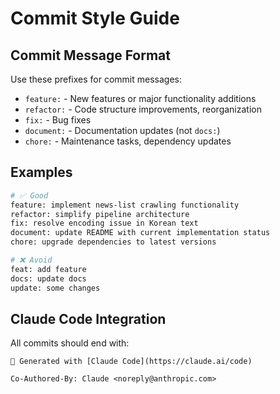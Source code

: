 # Commit Style Guide

## Commit Message Format

Use these prefixes for commit messages:

- `feature:` - New features or major functionality additions
- `refactor:` - Code structure improvements, reorganization
- `fix:` - Bug fixes
- `document:` - Documentation updates (not `docs:`)
- `chore:` - Maintenance tasks, dependency updates

## Examples

```bash
# ✅ Good
feature: implement news-list crawling functionality
refactor: simplify pipeline architecture  
fix: resolve encoding issue in Korean text
document: update README with current implementation status
chore: upgrade dependencies to latest versions

# ❌ Avoid
feat: add feature
docs: update docs
update: some changes
```

## Claude Code Integration

All commits should end with:

```
🤖 Generated with [Claude Code](https://claude.ai/code)

Co-Authored-By: Claude <noreply@anthropic.com>
```